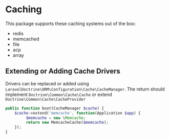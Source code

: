 # Caching

This package supports these caching systems out of the box:

* redis
* memcached
* file
* acp
* array

## Extending or Adding Cache Drivers

Drivers can be replaced or added using `LaravelDoctrine\ORM\Configuration\Cache\CacheManager`. The return should implement `Doctrine\Common\Cache\Cache` or extend `Doctrine\Common\Cache\CacheProvider`

```php
public function boot(CacheManager $cache) {
    $cache->extend('memcache', function(Application $app) {
         $memcache = new \Memcache;
         return new MemcacheCache($memcache);
    });
}
```
